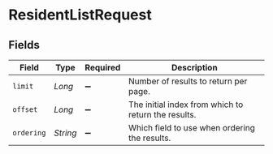 # ResidentListRequest


## Fields

| Field                                               | Type                                                | Required                                            | Description                                         |
| --------------------------------------------------- | --------------------------------------------------- | --------------------------------------------------- | --------------------------------------------------- |
| `limit`                                             | *Long*                                              | :heavy_minus_sign:                                  | Number of results to return per page.               |
| `offset`                                            | *Long*                                              | :heavy_minus_sign:                                  | The initial index from which to return the results. |
| `ordering`                                          | *String*                                            | :heavy_minus_sign:                                  | Which field to use when ordering the results.       |